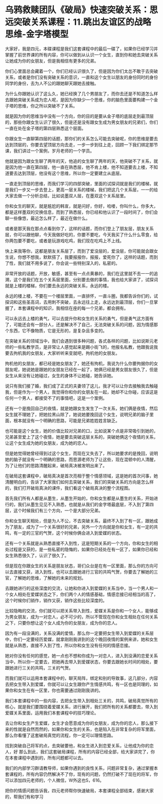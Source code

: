 # 乌鸦救赎团队《破局》快速突破关系：思远突破关系课程：11.跳出友谊区的战略思维-金字塔模型

大家好，我是四元，本碟课程是我们这套课程中的最后一碟了，如果你已经学习并掌握了前世界课的所有内容，你可以做到从认识一个女生，直到你和她去突破关系让她成为你的女朋友，但是我相信有更多的兄弟。

你们心里面总会藏着一个，你们已经认识很久了，但是因为你们太怂不敢于去突破关系，或者是你们没有突破关系的意识，一直和这个女生以朋友的身份同时的身份同学的身份，去为人不公的跟她聊天跟她去接触。

为什么你跟她认识了这么久，她已经换了几个男朋友了，而你去还是不知道怎么样去跟她突破关系成为恋人呢，是因为你缺少一个思维，你的脑色里面要构建一个金子塔的思维，你之所以突破不了关系。

就是因为你的思维当中没有一个方向，你的目的是要从金子塔的底层走到最顶层的，那些你跟女生认识了很久，但是还是没有跟女生成为男女朋友的兄弟们，你们一直在处在金子塔的第四层熟悉这个层面。

你跟女生一直聊第四层的话题，那你们的关系怎么可能去突破呢，你的思维是要去达到顶层的，你要去望顶层方向去走，一步一步到往上走，回顾一下我们绑定那节课，我们讲过一个案例，岁月老师的一个学员。

他就是因为跟女生聊了两年的天，他追的女生聊了两年的天，他突破不了关系，就是因为他一直在第四层，他一直在熟悉层，他不肯上楼，他不知道要去上楼，不知道要去达到顶层，他没有这个思维，所以你一定要建立从底层。

一直走到顶层的思维，而我们学习的四部突破，里面的试探词就是我们的楼梯，就是我们一步又一步去登上，更高一层关系的楼梯，我们把这几个关系层，一一的给大家去做一个分析总结，比如说墨双人层，在墨双这个关系层里。

你和女生的聊天，就是尴尬的韩宣，就是问好，你好，哈喽，你叫什么，你多大，都是这样墨双的交换信息，而到了熟悉层，你已经和他认识了一段时间了，你们会聊一些像悠，最近怎么样了，最近在做什么。

或者是那天我在那点点看到你了，这样的话题，而你们登上了朋友层，朋友关系层，你可以跟他聊，今天我做好吃的，你要不要吃，今天我买了什么什么零食，给你两包要不要吃，或者是玩游戏吃鸡，我们现在吃鸡上不上线。

快上来我等你，这都是朋友关系层了，而到了爱没层的，爱没层，你可能就会跟女生说，你想不想我，默默搭了，我要报报你，报报，爱死你了，这样的话题，而到了性，我们就不用多说了，你会说一些特别深入的，私密的。

非常开放的话题，开放，敏感，甚至有一点点黄暴的，我们在这里就不去一一的追溯，这个是我们在五个关系层里面，分别要去做的事情，我也给大家讲了，试探词就是上楼的楼梯，你们要去永远的突破关系，永远的楼。

永远的楼上楼，不要在一个楼层里面，一直排怀，一直斗圈，我都告诉你们的，试探词和这些圣高词，去用刺不突破，去永远往上走，永远达到最顶层，你们一旦掌握了，本套课程中的知识，我相信在座的每一个兄弟，都会拥有。

可以永远去上楼的勇气，可以去提升你和女生的关系的勇气，但是勇气这方面有了，可能还会有一部分人，还是解决不了自己，无法突破关系的问题，因为情感那个东西，它不像物质，它是无形的，是复杂且多变的。

在突破关系的领域当中，我们会遇到很多种问题，各式各样的问题，比如说斯元老师的一些私教学员，是非常让人感觉起来是踢小街飞的，他报名私教，他跟我说我要去拘机我的女朋友，大家听听来变就吧，拘机他的女朋友。

拘机他的女朋友，都已经是她女朋友了，她还有拘机，我说为什么你要拘据你的女朋友呢，她说她是跟她的女朋友已经在一起了，她俩已经是男女朋友很久了，但是女生从来没有让她碰过，女生的身体不让她碰，她告诉她。

说只有我们接了婚，我们成了正式的夫妻领了这儿，我才可以让你去接触我去触碰我，但是作为一个男人，我觉得你和你的女朋友在一起，她却不让你碰，应该这是任何一个男人，都接受不了的事情吧，这是一个案例。

还有一个是挽回自己的夜情，就是她跟女生发生了一次关系，她们俩是夜情，然后女生就不理她了，把她拉黑山除了，她说她要挽回这个女生，说明兄弟的脑子里面，根本就没有一个明确的思路，可能是兄弟姓姓姓言缺乏。

也可能是这个女生，她的价值比较对兄弟的口，比如说某个点是非常吸引到她的，兄弟甚至爱上了这个夜情，她是要去突破这层关系的，突破她俩这个夜情的关系，让这个女生成为她的女朋友，成为她的恋人。

但是她觉得她曾经得到过这个女生，而现在又失去了，所以她要求的是挽回，说明她的脑子就没有一个明确的思路，而思源老师为了让这些，现在混顿中的人清醒，为了让他们的思路清醒起来，破局真决被发明出来了。

在破局这套课程中，破局真决是首次亮相于整个情感领域，这是她的首次问事，她清醒明白的，告诉了大家我们如何去突破关系，我们的突破关系的方向是怎么样的，我们打开破局真决的课件，我们看这个破局真决的整个流程图。

首先我们所有人都是从墨生，从墨生开始的，你和女生都是从墨生的关系，开始进行的，我们从墨生见见不入熟悉，也就是从我们的金字塔最底层，不入到了第四层，这个时候我们有三个方向，一个是大部分兄弟。

你和女生聊天相处，但是为人不公，不去突破关系，最终不入到了有一区，跟她成为了朋友，成为了一个关系很好的兄弟，另外一个方向就是你和女生，有一定的共鸣，有一定的三官的气贺，这个时候你俩会进入到爱媒的状态。

还有一个关系就是从熟悉直接不入到性，这是短期关系的一个方向，你和女生的相处过程是又获的，是一些私密的隐悔的，如果你已经处在有一区了，如果你已经和女生熟悉很久了，认识了很久了。

但是现在你跟女生的关系是朋友状态，哥们众台是在有一区里面，那么你的方向可以去直接又获，进入到性，也可以去跟她进行三官的共鸣气贺，你要去了解她的三官，了解她的思维，了解她的未来的规划。

去跟她进行的这些深度的交流，让她和你进入到爱媒的关系当中，当一个男人和一个女人相处在爱媒状态之下，你们两个人的情感基础，情感恋接已经相当的高了，这个时候你们销作，销作又获，销作这些比较深度的。

比较隐晦的交流，你们就可以把关系带入到性，爱媒关系是你和一个女人，能够成为男女朋友，成为一对恋人，必不可少的，所以不管现在你和女生相处在任何关系之下，只要你想让这个女人成为你的女朋友，成为你的恋人。

因为有一段没满的，关系没满的爱情，那么你一定要把女生带入到爱媒的关系层中，你们一定要经历爱媒，就拿刚刚我讲到的这个晚回夜情的案例来讲，她和女生就是从熟悉，直接不入到了性，所以你和女生没有任何的情感恋接。

她对你没有任何的感觉，她一点也不想和你成为一对恋人，进入到没满的恋爱关系当中，所以你一定要去，把她再去带入到爱媒状态，你要去跟她长时间的相处，要跟她进行三关的共鸣，三关的气贺。

而我们就可以运用本套课程中的，聊天局阵，绑定和别的导致事，这几部分，内容去把女生带入到爱媒，你就可以让女生跟你产生情感共鸣，有一区也是同理的，如果你和女生在有一区里，你也需要通过刚刚我讲的。

我们本套课程中的一些内容，去把女生带入到相处三关的，共鸣，破局真觉所有的核心，就是我们要围绕着爱媒关系，进行展开，我们把所有的关系都要去，带入到爱媒关系里面，运用我们本套课程中的技巧理论。

去让你和女生产生爱媒，女生才会愿意成为你的女朋友，成为你的恋人，那么接下来的性就是自然而然的，如果你和女生的关系，也是陷入在非常复杂的将军里面，那么你看懂了这套破局真觉的流程，你一定可以理情思路。

找到突破自己将军的点，去突破要他，和女生进入到恋爱关系，让他成为你的恋人，好 那么到此，我们这套破局课程，所有的内容已经全部，给大家讲完了，你在本套课程中遇到的，所有问题都可以去。

我们的内部学习群请教导师，如果你遇到的良性关系，问题非常复杂，通过掌握本套课程的，所有内容仍然解决不了你，现有的问题，仍然打破不了现在的将军，你可以添加四元老师的，个人微信，W外这也S，616。

把你的情感问题告诉我，四元老师帮你快速破局，本套课程全部结束，感谢大家的，帮我们有和学习